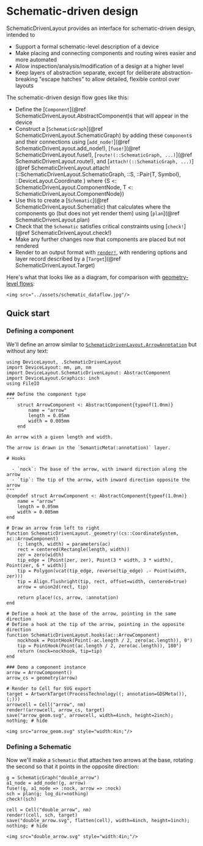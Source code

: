 # Schematic-driven design

SchematicDrivenLayout provides an interface for schematic-driven design, intended to

  - Support a formal schematic-level description of a device
  - Make placing and connecting components and routing wires easier and more automated
  - Allow inspection/analysis/modification of a design at a higher level
  - Keep layers of abstraction separate, except for deliberate abstraction-breaking "escape hatches" to allow detailed, flexible control over layouts

The schematic-driven design flow goes like this:

  - Define the [`Component`](@ref SchematicDrivenLayout.AbstractComponent)s that will appear in the device
  - Construct a [`SchematicGraph`](@ref SchematicDrivenLayout.SchematicGraph) by adding these `Component`s and their connections using [`add_node!`](@ref SchematicDrivenLayout.add_node!), [`fuse!`](@ref SchematicDrivenLayout.fuse!), [`route!(::SchematicGraph, ...)`](@ref SchematicDrivenLayout.route!), and [`attach!(::SchematicGraph, ...)`](@ref SchematicDrivenLayout.attach!(::SchematicDrivenLayout.SchematicGraph,
    ::S,
    ::Pair{T, Symbol},
    ::DeviceLayout.Coordinate
    ) where {S <: SchematicDrivenLayout.ComponentNode, T <: SchematicDrivenLayout.ComponentNode})
  - Use this to create a [`Schematic`](@ref SchematicDrivenLayout.Schematic) that calculates where the components go (but does not yet render them) using [`plan`](@ref SchematicDrivenLayout.plan)
  - Check that the `Schematic` satisfies critical constraints using [`check!`](@ref SchematicDrivenLayout.check!)
  - Make any further changes now that components are placed but not rendered
  - Render to an output format with [`render!`](@ref), with rendering options and layer record described by a [`Target`](@ref SchematicDrivenLayout.Target)

Here's what that looks like as a diagram, for comparison with [geometry-level flows](./../geometrylevel.md#Data-flow-diagrams):

```@raw html
<img src="../assets/schematic_dataflow.jpg"/>
```

## Quick start

### Defining a component

We'll define an arrow similar to [`SchematicDrivenLayout.ArrowAnnotation`](@ref) but without any text:

```@example 1
using DeviceLayout, .SchematicDrivenLayout
import DeviceLayout: mm, μm, nm
import DeviceLayout.SchematicDrivenLayout: AbstractComponent
import DeviceLayout.Graphics: inch
using FileIO

### Define the component type
"""
    struct ArrowComponent <: AbstractComponent{typeof(1.0nm)}
        name = "arrow"
        length = 0.05mm
        width = 0.005mm
    end

An arrow with a given length and width.

The arrow is drawn in the `SemanticMeta(:annotation)` layer.

# Hooks

  - `nock`: The base of the arrow, with inward direction along the arrow
  - `tip`: The tip of the arrow, with inward direction opposite the arrow
"""
@compdef struct ArrowComponent <: AbstractComponent{typeof(1.0nm)}
    name = "arrow"
    length = 0.05mm
    width = 0.005mm
end

# Draw an arrow from left to right
function SchematicDrivenLayout._geometry!(cs::CoordinateSystem, ac::ArrowComponent)
    (; length, width) = parameters(ac)
    rect = centered(Rectangle(length, width))
    zer = zero(width)
    tip_edge = [Point(zer, zer), Point(3 * width, 3 * width), Point(zer, 6 * width)]
    tip = Polygon(vcat(tip_edge, reverse(tip_edge) .- Point(width, zer)))
    tip = Align.flushright(tip, rect, offset=width, centered=true)
    arrow = union2d(rect, tip)

    return place!(cs, arrow, :annotation)
end

# Define a hook at the base of the arrow, pointing in the same direction
# Define a hook at the tip of the arrow, pointing in the opposite direction 
function SchematicDrivenLayout.hooks(ac::ArrowComponent)
    nockhook = PointHook(Point(-ac.length / 2, zero(ac.length)), 0°)
    tip = PointHook(Point(ac.length / 2, zero(ac.length)), 180°)
    return (nock=nockhook, tip=tip)
end

### Demo a component instance
arrow = ArrowComponent()
arrow_cs = geometry(arrow)

# Render to Cell for SVG export
target = ArtworkTarget(ProcessTechnology((; annotation=GDSMeta()), (;)))
arrowcell = Cell("arrow", nm)
render!(arrowcell, arrow_cs, target)
save("arrow_geom.svg", arrowcell, width=4inch, height=2inch);
nothing; # hide
```

```@raw html
<img src="arrow_geom.svg" style="width:4in;"/>
```

### Defining a Schematic

Now we'll make a `Schematic` that attaches two arrows at the base, rotating the second so that it points in the opposite direction:

```@example 1
g = SchematicGraph("double_arrow")
a1_node = add_node!(g, arrow)
fuse!(g, a1_node => :nock, arrow => :nock)
sch = plan(g; log_dir=nothing)
check!(sch)

cell = Cell("double_arrow", nm)
render!(cell, sch, target)
save("double_arrow.svg", flatten(cell), width=4inch, height=1inch);
nothing; # hide
```

```@raw html
<img src="double_arrow.svg" style="width:4in;"/>
```
